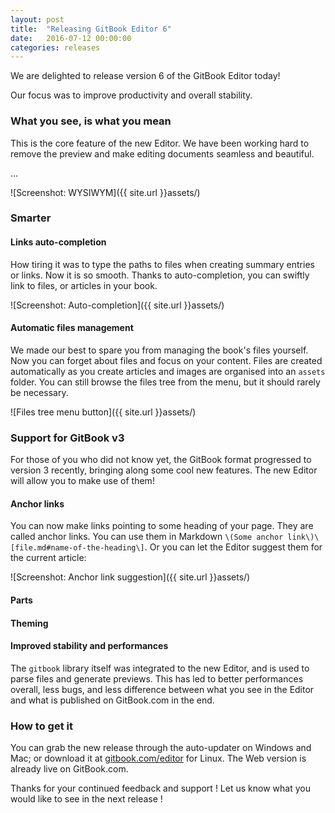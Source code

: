 ```yaml
---
layout: post
title:  "Releasing GitBook Editor 6"
date:   2016-07-12 00:00:00
categories: releases
---
```


We are delighted to release version 6 of the GitBook Editor today!

<!-- more -->

Our focus was to improve productivity and overall stability.

### What you see, is what you mean

This is the core feature of the new Editor. We have been working hard to remove the preview and make editing documents seamless and beautiful.

...

![Screenshot: WYSIWYM]({{ site.url }}assets/)

### Smarter

#### Links auto-completion

How tiring it was to type the paths to files when creating summary entries or links. Now it is so smooth. Thanks to auto-completion, you can swiftly link to files, or articles in your book.

![Screenshot: Auto-completion]({{ site.url }}assets/)

#### Automatic files management

We made our best to spare you from managing the book's files yourself. Now you can forget about files and focus on your content. Files are created automatically as you create articles and images are organised into an `assets` folder. You can still browse the files tree from the menu, but it should rarely be necessary.

![Files tree menu button]({{ site.url }}assets/)

### Support for GitBook v3

For those of you who did not know yet, the GitBook format progressed to version 3 recently, bringing along some cool new features. The new Editor will allow you to make use of them!

#### Anchor links

You can now make links pointing to some heading of your page. They are called anchor links. You can use them in Markdown `\(Some anchor link\)\[file.md#name-of-the-heading\]`. Or you can let the Editor suggest them for the current article:

![Screenshot: Anchor link suggestion]({{ site.url }}assets/)

#### Parts

#### Theming

#### Improved stability and performances

The `gitbook` library itself was integrated to the new Editor, and is used to parse files and generate previews. This has led to better performances overall, less bugs, and less difference between what you see in the Editor and what is published on GitBook.com in the end.


### How to get it

You can grab the new release through the auto-updater on Windows and Mac; or download it at [gitbook.com/editor](https://www.gitbook.com/editor) for Linux. The Web version is already live on GitBook.com.

Thanks for your continued feedback and support ! Let us know what you would like to see in the next release !
